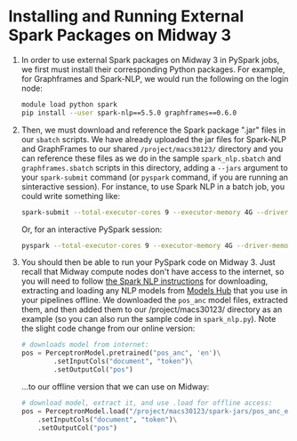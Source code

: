 # Installing and Running External Spark Packages on Midway 3

1. In order to use external Spark packages on Midway 3 in PySpark jobs, we first must install their corresponding Python packages. For example, for Graphframes and Spark-NLP, we would run the following on the login node:

    ```bash
    module load python spark
    pip install --user spark-nlp==5.5.0 graphframes==0.6.0
    ```

2. Then, we must download and reference the Spark package ".jar" files in our `sbatch` scripts. We have already uploaded the jar files for Spark-NLP and GraphFrames to our shared `/project/macs30123/` directory and you can reference these files as we do in the sample `spark_nlp.sbatch` and `graphframes.sbatch` scripts in this directory, adding a `--jars` argument to your `spark-submit` command (or `pyspark` command, if you are running an sinteractive session). For instance, to use Spark NLP in a batch job, you could write something like:

    ```bash
    spark-submit --total-executor-cores 9 --executor-memory 4G --driver-memory 4G --jars /project/macs30123/spark-jars/spark-nlp_2.12-3.3.2.jar spark_nlp.py
    ```

    Or, for an interactive PySpark session:

    ```bash
    pyspark --total-executor-cores 9 --executor-memory 4G --driver-memory 4G --jars /project/macs30123/spark-jars/spark-nlp_2.12-3.3.2.jar
    ```

3. You should then be able to run your PySpark code on Midway 3. Just recall that Midway compute nodes don't have access to the internet, so you will need to follow [the Spark NLP instructions](https://sparknlp.org/docs/en/install#offline) for downloading, extracting and loading any NLP models from [Models Hub](https://sparknlp.org/models) that you use in your pipelines offline. We downloaded the `pos_anc` model files, extracted them, and then added them to our /project/macs30123/ directory as an example (so you can also run the sample code in `spark_nlp.py`). Note the slight code change from our online version:

    ```python
    # downloads model from internet:
    pos = PerceptronModel.pretrained("pos_anc", 'en')\
            .setInputCols("document", "token")\
            .setOutputCol("pos")
    ```

    ...to our offline version that we can use on Midway:
    ```python
    # download model, extract it, and use .load for offline access:
    pos = PerceptronModel.load("/project/macs30123/spark-jars/pos_anc_en_3.0.0_3.0_1614962126490/")\
        .setInputCols("document", "token")\
        .setOutputCol("pos")
    ```